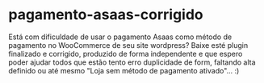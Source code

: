 # pagamento-asaas-corrigido
Está com dificuldade de usar o pagamento Asaas como método de pagamento no WooCommerce de seu site wordpress? Baixe esté plugin finalizado e corrigido, produzido de forma independente e que espero poder ajudar todos que estão tento erro duplicidade de form, faltando alta definido ou até mesmo "Loja sem método de pagamento ativado"... :)
